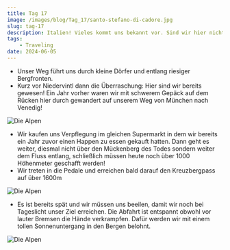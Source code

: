 ```yaml
---
title: Tag 17
image: /images/blog/Tag_17/santo-stefano-di-cadore.jpg
slug: tag-17
description: Italien! Vieles kommt uns bekannt vor. Sind wir hier nicht schon einmal gewesen?
tags: 
    - Traveling
date: 2024-06-05
---
```


- Unser Weg führt uns durch kleine Dörfer und entlang riesiger Bergfronten.
- Kurz vor Niedervintl dann die Überraschung: Hier sind wir bereits gewesen! Ein Jahr vorher waren wir mit schwerem Gepäck auf dem Rücken hier durch gewandert auf unserem Weg von München nach Venedig!

![Die Alpen](/images/blog/Tag_17/niedervintl.jpg)

- Wir kaufen uns Verpflegung im gleichen Supermarkt in dem wir bereits ein Jahr zuvor einen Happen zu essen gekauft hatten. Dann geht es weiter, diesmal nicht über den Mückenberg des Todes sondern weiter dem Fluss entlang, schließlich müssen heute noch über 1000 Höhenmeter geschafft werden!
- Wir treten in die Pedale und erreichen bald darauf den Kreuzbergpass auf über 1600m

![Die Alpen](/images/blog/Tag_17/passo-monte-croce.jpg)

- Es ist bereits spät und wir müssen uns beeilen, damit wir noch bei Tageslicht unser Ziel erreichen. Die Abfahrt ist entspannt obwohl vor lauter Bremsen die Hände verkrampfen. Dafür werden wir mit einem tollen Sonnenuntergang in den Bergen belohnt.

![Die Alpen](/images/blog/Tag_17/santo-stefano-di-cadore.jpg)